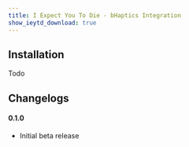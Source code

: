 ```yaml
---
title: I Expect You To Die - bHaptics Integration
show_ieytd_download: true
---
```


## Installation
Todo

## Changelogs

#### 0.1.0
 - Initial beta release